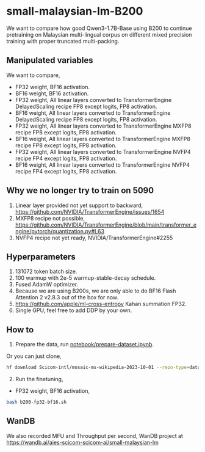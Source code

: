 # small-malaysian-lm-B200

We want to compare how good Qwen3-1.7B-Base using B200 to continue pretraining on Malaysian multi-lingual corpus on different mixed precision training with proper truncated multi-packing.

## Manipulated variables

We want to compare,

- FP32 weight, BF16 activation.
- BF16 weight, BF16 activation.
- FP32 weight, All linear layers converted to TransformerEngine DelayedScaling recipe FP8 except logits, FP8 activation.
- BF16 weight, All linear layers converted to TransformerEngine DelayedScaling recipe FP8 except logits, FP8 activation.
- FP32 weight, All linear layers converted to TransformerEngine MXFP8 recipe FP8 except logits, FP8 activation.
- BF16 weight, All linear layers converted to TransformerEngine MXFP8 recipe FP8 except logits, FP8 activation.
- FP32 weight, All linear layers converted to TransformerEngine NVFP4 recipe FP4 except logits, FP8 activation.
- BF16 weight, All linear layers converted to TransformerEngine NVFP4 recipe FP4 except logits, FP8 activation.

## Why we no longer try to train on 5090

1. Linear layer provided not yet support to backward, https://github.com/NVIDIA/TransformerEngine/issues/1654
2. MXFP8 recipe not possible, https://github.com/NVIDIA/TransformerEngine/blob/main/transformer_engine/pytorch/quantization.py#L63
3. NVFP4 recipe not yet ready, NVIDIA/TransformerEngine#2255

## Hyperparameters

1. 131072 token batch size.
2. 100 warmup with 2e-5 warmup-stable-decay schedule.
3. Fused AdamW optimizer.
4. Because we are using B200s, we are only able to do BF16 Flash Attention 2 v2.8.3 out of the box for now.
5. https://github.com/apple/ml-cross-entropy Kahan summation FP32.
6. Single GPU, feel free to add DDP by your own.

## How to

1. Prepare the data, run [notebook/prepare-dataset.ipynb](notebook/prepare-dataset.ipynb).

Or you can just clone,

```bash
hf download Scicom-intl/mosaic-ms-wikipedia-2023-10-01 --repo-type=dataset --local-dir=./multipacking
```

2. Run the finetuning,

- FP32 weight, BF16 activation,

```bash
bash b200-fp32-bf16.sh
```

## WanDB

We also recorded MFU and Throughput per second, WanDB project at https://wandb.ai/aies-scicom-scicom-ai/small-malaysian-lm